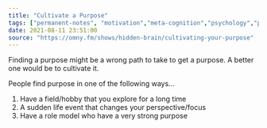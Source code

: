```yaml
---
title: "Cultivate a Purpose"
tags: ["permanent-notes", "motivation","meta-cognition","psychology","purpose"]
date: 2021-08-11 23:51:00
source: "https://omny.fm/shows/hidden-brain/cultivating-your-purpose"
---
```


Finding a purpose might be a wrong path to take to get a purpose. A better one would be to cultivate it.

People find purpose in one of the following ways...

1. Have a field/hobby that you explore for a long time
2. A sudden life event that changes your perspective/focus
3. Have a role model who have a very strong purpose